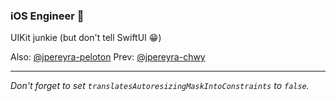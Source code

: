 ### iOS Engineer 📱
UIKit junkie (but don't tell SwiftUI 😁)


Also: [@jpereyra-peloton](https://github.com/jpereyra-peloton)
Prev: [@jpereyra-chwy](https://github.com/jpereyra-chwy)
___

_Don't forget to set `translatesAutoresizingMaskIntoConstraints` to `false`._
